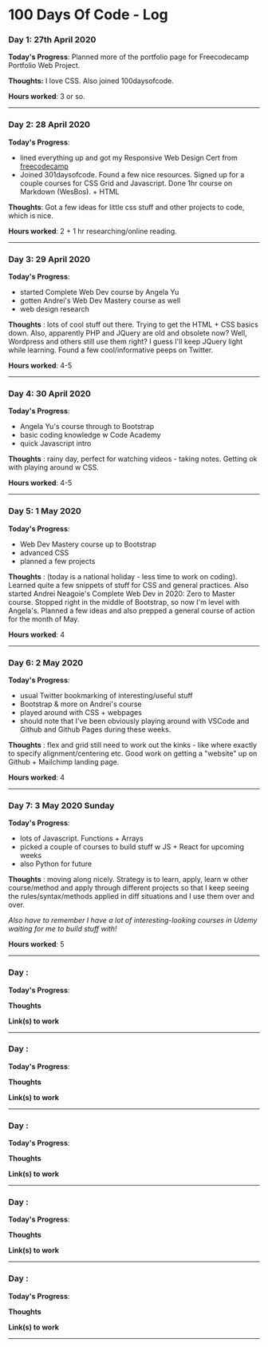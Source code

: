 # 100 Days Of Code - Log

### Day 1: 27th April 2020

**Today's Progress**: Planned more of the portfolio page for Freecodecamp Portfolio Web Project.

**Thoughts:** I love CSS. Also joined 100daysofcode.

**Hours worked**: 3 or so.

*******************

### Day 2: 28 April 2020

**Today's Progress**: 
- lined everything up and got my Responsive Web Design Cert from [freecodecamp](https://www.freecodecamp.org)
- Joined 301daysofcode. Found a few nice resources. Signed up for a couple courses for CSS Grid and Javascript. Done 1hr course on Markdown (WesBos). + HTML

**Thoughts**: Got a few ideas for little css stuff and other projects to code, which is nice.

**Hours worked**: 2 + 1 hr researching/online reading.

***************************************



### Day 3:  29 April 2020

**Today's Progress**: 
- started Complete Web Dev course by Angela Yu
- gotten Andrei's Web Dev Mastery course as well
- web design research

**Thoughts** : lots of cool stuff out there. Trying to get the HTML + CSS basics down. Also, apparently PHP and JQuery are old and obsolete now? Well, Wordpress and others still use them right? I guess I'll keep JQuery light while learning.
Found a few cool/informative peeps on Twitter.

**Hours worked**: 4-5


*************************************

### Day 4: 30 April 2020

**Today's Progress**: 
- Angela Yu's course through to Bootstrap
- basic coding knowledge w Code Academy
- quick Javascript intro

**Thoughts** : rainy day, perfect for watching videos - taking notes. Getting ok with playing around w CSS.

**Hours worked**: 4-5

*************************************

### Day 5: 1 May 2020

**Today's Progress**: 
- Web Dev Mastery course up to Bootstrap
- advanced CSS
- planned a few projects

**Thoughts** : (today is a national holiday - less time to work on coding). Learned quite a few snippets of stuff for CSS and general practices. Also started Andrei Neagoie's Complete Web Dev in 2020: Zero to Master course. Stopped right in the middle of Bootstrap, so now I'm level with Angela's. Planned a few ideas and also prepped a general course of action for the month of May.

**Hours worked**: 4

*************************************
### Day 6: 2 May 2020

**Today's Progress**: 
- usual Twitter bookmarking of interesting/useful stuff
- Bootstrap & more on Andrei's course
- played around with CSS + webpages
- should note that I've been obviously playing around with VSCode and Github and Github Pages during these weeks.

**Thoughts** : flex and grid still need to work out the kinks - like where exactly to specify alignment/centering etc. Good work on getting a "website" up on Github + Mailchimp landing page.

**Hours worked**: 4

*************************************
### Day 7: 3 May 2020 Sunday

**Today's Progress**: 
- lots of Javascript. Functions + Arrays
- picked a couple of courses to build stuff w JS + React for upcoming weeks
- also Python for future

**Thoughts** : moving along nicely. Strategy is to learn, apply, learn w other course/method and apply through different projects so that I keep seeing the rules/syntax/methods applied in diff situations and I use them over and over.

_Also have to remember I have a lot of interesting-looking courses in Udemy waiting for me to build stuff with!_

**Hours worked**: 5

*************************************
### Day : 

**Today's Progress**: 

**Thoughts** 

**Link(s) to work**

*************************************
### Day : 

**Today's Progress**: 

**Thoughts** 

**Link(s) to work**

*************************************
### Day : 

**Today's Progress**: 

**Thoughts** 

**Link(s) to work**

*************************************
### Day : 

**Today's Progress**: 

**Thoughts** 

**Link(s) to work**

*************************************
### Day : 

**Today's Progress**: 

**Thoughts** 

**Link(s) to work**

*************************************

